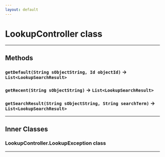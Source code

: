 ```yaml
---
layout: default
---
```

# LookupController class
---
## Methods
### `getDefault(String sObjectString, Id objectId)` → `List<LookupSearchResult>`
### `getRecent(String sObjectString)` → `List<LookupSearchResult>`
### `getSearchResult(String sObjectString, String searchTerm)` → `List<LookupSearchResult>`
---
## Inner Classes

### LookupController.LookupException class
---
